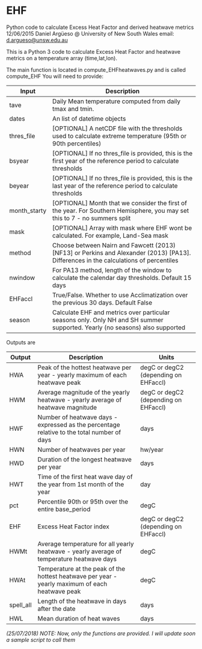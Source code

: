 # EHF
Python code to calculate Excess Heat Factor and derived heatwave metrics
12/06/2015 Daniel Argüeso @ University of New South Wales
email: d.argueso@unsw.edu.au

This is a Python 3 code to calculate Excess Heat Factor and heatwave metrics on a temperature array (time,lat,lon).

The main function is located in compute_EHFheatwaves.py and is called compute_EHF
You will need to provide:

| Input | Description |
|-----|-----|
|tave|Daily Mean temperature computed from daily tmax and tmin.|
|dates| An list of datetime objects|
|thres_file| [OPTIONAL] A netCDF file with the thresholds used to calculate extreme temperature (95th or 90th percentiles)|
|bsyear| [OPTIONAL] If no thres_file is provided, this is the first year of the reference period to calculate thresholds|
|beyear| [OPTIONAL] If no thres_file is provided, this is the last year of the reference period to calculate thresholds|
|month_starty| [OPTIONAL] Month that we consider the first of the year. For Southern Hemisphere, you may set this to 7 - no summers split|
|mask| [OPTIONAL] Array with mask where EHF wont be calculated. For example, Land-Sea mask|
|method| Choose between Nairn and Fawcett (2013) [NF13] or Perkins and Alexander (2013) [PA13]. Differences in the calculations of percentiles|
|nwindow| For PA13 method, length of the window to calculate the calendar day thresholds. Default 15 days
|EHFaccl| True/False. Whether to use Acclimatization over the previous 30 days. Default False|
|season| Calculate EHF and metrics over particular seasons only. Only NH and SH summer supported. Yearly (no seasons) also supported| 

Outputs are

| Output | Description | Units |
|-----|-----|-----|
|HWA|Peak of the hottest heatwave per year - yearly maximum of each heatwave peak|degC or degC2 (depending on EHFaccl)|
|HWM|Average magnitude of the yearly heatwave - yearly average of heatwave magnitude|degC or degC2 (depending on EHFaccl)
|HWF|Number of heatwave days - expressed as the percentage relative to the total number of days|days|
|HWN|Number of heatwaves per year|hw/year|
|HWD|Duration of the longest heatwave per year|days|
|HWT|Time of the first heat wave day of the year from 1st month of the year|day|
|pct|Percentile 90th or 95th over the entire base_period|degC|
|EHF|Excess Heat Factor index|degC or degC2 (depending on EHFaccl)
|HWMt|Average temperature for all yearly heatwave - yearly average of temperature heatwave days|degC|
|HWAt|Temperature at the peak of the hottest heatwave per year - yearly maximum of each heatwave peak|degC|
|spell_all|Length of the heatwave in days after the date|days|
|HWL|Mean duration of heat waves|days|


*(25/07/2018) NOTE: Now, only the functions are provided. I will update soon a sample script to call them*
